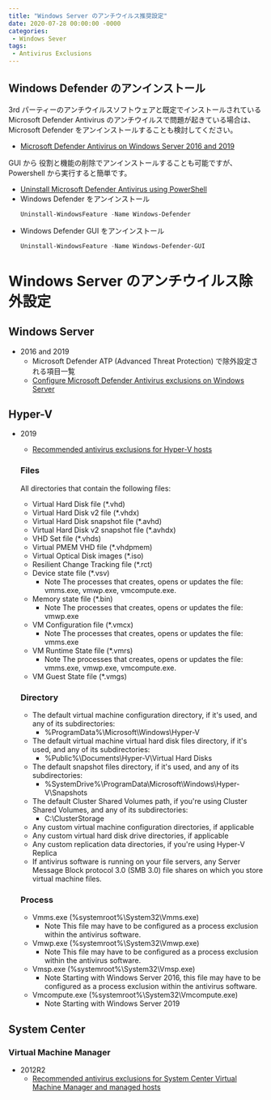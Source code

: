 ```yaml
---
title: "Windows Server のアンチウイルス推奨設定"
date: 2020-07-28 00:00:00 -0000
categories: 
 - Windows Sever
tags: 
 - Antivirus Exclusions
---
```


## Windows Defender のアンインストール
3rd パーティーのアンチウイルスソフトウェアと既定でインストールされている Microsoft Defender Antivirus のアンチウイルスで問題が起きている場合は、Microsoft Defender をアンインストールすることも検討してください。
+ [Microsoft Defender Antivirus on Windows Server 2016 and 2019](https://docs.microsoft.com/en-us/windows/security/threat-protection/microsoft-defender-antivirus/microsoft-defender-antivirus-on-windows-server-2016#need-to-uninstall-microsoft-defender-antivirus)

GUI から 役割と機能の削除でアンインストールすることも可能ですが、Powershell から実行すると簡単です。
+ [Uninstall Microsoft Defender Antivirus using PowerShell](https://docs.microsoft.com/en-us/windows/security/threat-protection/microsoft-defender-antivirus/microsoft-defender-antivirus-on-windows-server-2016#uninstall-microsoft-defender-antivirus-using-powershell)
+ Windows Defender をアンインストール
    ```powershell
    Uninstall-WindowsFeature -Name Windows-Defender
    ```
+ Windows Defender GUI をアンインストール
    ```powershell
    Uninstall-WindowsFeature -Name Windows-Defender-GUI
    ```

# Windows Server のアンチウイルス除外設定
## Windows Server
+ 2016 and 2019 
    + Microsoft Defender ATP (Advanced Threat Protection) で除外設定される項目一覧
    + [Configure Microsoft Defender Antivirus exclusions on Windows Server](https://docs.microsoft.com/en-us/windows/security/threat-protection/microsoft-defender-antivirus/configure-server-exclusions-microsoft-defender-antivirus)

## Hyper-V
+ 2019
    + [Recommended antivirus exclusions for Hyper-V hosts](https://support.microsoft.com/en-gb/help/3105657/recommended-antivirus-exclusions-for-hyper-v-hosts)

    ### Files
    All directories that contain the following files:

    + Virtual Hard Disk file (*.vhd)
    + Virtual Hard Disk v2 file (*.vhdx)
    + Virtual Hard Disk snapshot file (*.avhd)
    + Virtual Hard Disk v2 snapshot file (*.avhdx)
    + VHD Set file (*.vhds)
    + Virtual PMEM VHD file (*.vhdpmem)
    + Virtual Optical Disk images (*.iso)
    + Resilient Change Tracking file (*.rct)
    + Device state file (*.vsv)
        + Note The processes that creates, opens or updates the file: vmms.exe, vmwp.exe, vmcompute.exe.
    + Memory state file (*.bin)
        + Note The processes that creates, opens or updates the file: vmwp.exe
    + VM Configuration file (*.vmcx)
        + Note The processes that creates, opens or updates the file: vmms.exe
    + VM Runtime State file (*.vmrs)
        + Note The processes that creates, opens or updates the file: vmms.exe, vmwp.exe, vmcompute.exe.
    + VM Guest State file (*.vmgs)

    ### Directory
    + The default virtual machine configuration directory, if it's used, and any of its subdirectories: 
        + %ProgramData%\Microsoft\Windows\Hyper-V
    + The default virtual machine virtual hard disk files directory, if it's used, and any of its subdirectories: 
        + %Public%\Documents\Hyper-V\Virtual Hard Disks
    + The default snapshot files directory, if it's used, and any of its subdirectories: 
        + %SystemDrive%\ProgramData\Microsoft\Windows\Hyper-V\Snapshots
    + The default Cluster Shared Volumes path, if you're using Cluster Shared Volumes, and any of its subdirectories:
        + C:\ClusterStorage
    + Any custom virtual machine configuration directories, if applicable
    + Any custom virtual hard disk drive directories, if applicable
    + Any custom replication data directories, if you're using Hyper-V Replica
    + If antivirus software is running on your file servers, any Server Message Block protocol 3.0 (SMB 3.0) file shares on which you store virtual machine files.

    ### Process
    + Vmms.exe (%systemroot%\System32\Vmms.exe)
        + Note This file may have to be configured as a process exclusion within the antivirus software.
    + Vmwp.exe (%systemroot%\System32\Vmwp.exe)
        + Note This file may have to be configured as a process exclusion within the antivirus software.
    + Vmsp.exe (%systemroot%\System32\Vmsp.exe)
        + Note Starting with Windows Server 2016, this file may have to be configured as a process exclusion within the antivirus software.
    + Vmcompute.exe (%systemroot%\System32\Vmcompute.exe)
        + Note Starting with Windows Server 2019

## System Center
   ### Virtual Machine Manager
   + 2012R2
       + [Recommended antivirus exclusions for System Center Virtual Machine Manager and managed hosts](https://support.microsoft.com/en-us/help/3119208/recommended-antivirus-exclusions-for-system-center-virtual-machine-man)

